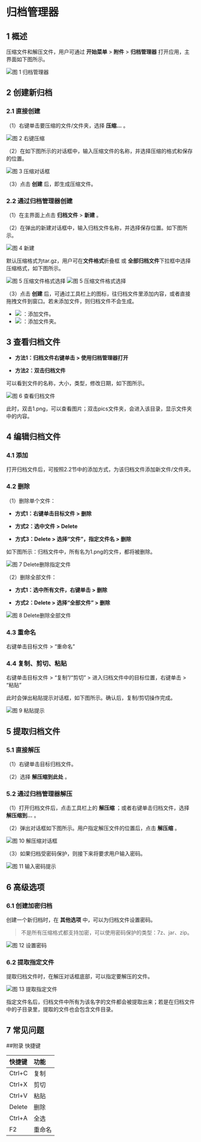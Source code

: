 # 归档管理器
## 1  概述

压缩文件和解压文件，用户可通过 **开始菜单** > **附件** > **归档管理器** 打开应用，主界面如下图所示。
 
![图 1 归档管理器](1.png)

## 2  创建新归档
### 2.1  直接创建

（1）右键单击要压缩的文件/文件夹，选择 **压缩…** 。
 
![图 2 右键压缩](2.png)

（2）在如下图所示的对话框中，输入压缩文件的名称，并选择压缩的格式和保存的位置。
 
![图 3 压缩对话框](3.png)

（3）点击 **创建** 后，即生成压缩文件。

### 2.2  通过归档管理器创建

（1）在主界面上点击 **归档文件** > **新建** 。

（2）在弹出的新建对话框中，输入归档文件名称，并选择保存位置。如下图所示。
 
![图 4 新建](4.png)

默认压缩格式为tar.gz，用户可在**文件格式**折叠框 或 **全部归档文件**下拉框中选择压缩格式，如下图所示。
   
![图 5 压缩文件格式选择](5-1.png)
![图 5 压缩文件格式选择](5-2.png)

（3）点击 **创建** 后，可通过工具栏上的图标，往归档文件里添加内容，或者直接拖拽文件到窗口。若未添加文件，则归档文件不会生成。

* ![](a.png) ：添加文件。
* ![](b.png) ：添加文件夹。

## 3  查看归档文件

* **方法1：归档文件右键单击 > 使用归档管理器打开**

* **方法2：双击归档文件**

可以看到文件的名称，大小，类型，修改日期，如下图所示。

![图 6 查看归档文件](6.png)

此时，双击1.png，可以查看图片；双击pics文件夹，会进入该目录，显示文件夹中的内容。

## 4  编辑归档文件
### 4.1  添加

打开归档文件后，可按照2.2节中的添加方式，为该归档文件添加新文件/文件夹。

### 4.2  删除

（1）删除单个文件：

* **方式1：右键单击目标文件 > 删除**

* **方式2：选中文件 > Delete**

* **方式3：Delete > 选择“文件”，指定文件名 > 删除**

如下图所示：归档文件中，所有名为1.png的文件，都将被删除。
 
![图 7 Delete删除指定文件](7.png)

（2）删除全部文件：

* **方式1：选中所有文件，右键单击 > 删除**

* **方式2：Delete > 选择“全部文件” > 删除**
 
![图 8 Delete删除全部文件](8.png)

### 4.3  重命名

右键单击目标文件 > “重命名”

### 4.4  复制、剪切、粘贴

右键单击目标文件 > “复制”/“剪切” > 进入归档文件中的目标位置，右键单击 > “粘贴”

此时会弹出粘贴提示对话框，如下图所示。确认后，复制/剪切操作完成。
 
![图 9 粘贴提示](9.png)

## 5  提取归档文件
### 5.1  直接解压

（1）右键单击目标归档文件。

（2）选择 **解压缩到此处** 。

### 5.2  通过归档管理器解压

（1）打开归档文件后，点击工具栏上的 **解压缩** ；或者右键单击归档文件，选择 **解压缩到…** 。

（2）弹出对话框如下图所示。用户指定解压文件的位置后，点击 **解压缩** 。
 
![图 10 解压缩对话框](10.png)

（3）如果归档受密码保护，则接下来将要求用户输入密码。
 
![图 11 输入密码提示](11.png)

## 6  高级选项
### 6.1  创建加密归档

创建一个新归档时，在 **其他选项** 中，可以为归档文件设置密码。

> 不是所有压缩格式都支持加密，可以使用密码保护的类型：7z、jar、zip。
 
![图 12 设置密码](12.png)

### 6.2  提取指定文件

提取归档文件时，在解压对话框底部，可以指定要解压的文件。
 
![图 13 提取指定文件](13.png)

指定文件名后，归档文件中所有为该名字的文件都会被提取出来；若是在归档文件中的子目录里，提取的文件也会包含文件目录。

## 7  常见问题

##附录 快捷键

| 快捷键  | 功能  |
| :------------ | :------------ |
| Ctrl+C  | 复制  |
| Ctrl+X  | 剪切  |
| Ctrl+V  | 粘贴  |
| Delete  | 删除  |
| Ctrl+A  | 全选  |
| F2  | 重命名  |

